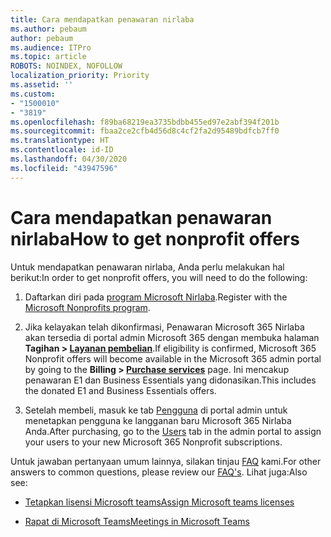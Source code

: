 ```yaml
---
title: Cara mendapatkan penawaran nirlaba
ms.author: pebaum
author: pebaum
ms.audience: ITPro
ms.topic: article
ROBOTS: NOINDEX, NOFOLLOW
localization_priority: Priority
ms.assetid: ''
ms.custom:
- "1500010"
- "3819"
ms.openlocfilehash: f89ba68219ea3735bdbb455ed97e2abf394f201b
ms.sourcegitcommit: fbaa2ce2cfb4d56d8c4cf2fa2d95489bdfcb7ff0
ms.translationtype: HT
ms.contentlocale: id-ID
ms.lasthandoff: 04/30/2020
ms.locfileid: "43947596"
---
```

# <a name="how-to-get-nonprofit-offers"></a><span data-ttu-id="f5539-102">Cara mendapatkan penawaran nirlaba</span><span class="sxs-lookup"><span data-stu-id="f5539-102">How to get nonprofit offers</span></span>

<span data-ttu-id="f5539-103">Untuk mendapatkan penawaran nirlaba, Anda perlu melakukan hal berikut:</span><span class="sxs-lookup"><span data-stu-id="f5539-103">In order to get nonprofit offers, you will need to do the following:</span></span>

1. <span data-ttu-id="f5539-104">Daftarkan diri pada [program Microsoft Nirlaba](https://go.microsoft.com/fwlink/p/?linkid=2008962).</span><span class="sxs-lookup"><span data-stu-id="f5539-104">Register with the [Microsoft Nonprofits program](https://go.microsoft.com/fwlink/p/?linkid=2008962).</span></span>

2. <span data-ttu-id="f5539-105">Jika kelayakan telah dikonfirmasi, Penawaran Microsoft 365 Nirlaba akan tersedia di portal admin Microsoft 365 dengan membuka halaman **Tagihan > [Layanan pembelian](https://go.microsoft.com/fwlink/p/?linkid=868433)**.</span><span class="sxs-lookup"><span data-stu-id="f5539-105">If eligibility is confirmed, Microsoft 365 Nonprofit offers will become available in the Microsoft 365 admin portal by going to the **Billing > [Purchase services](https://go.microsoft.com/fwlink/p/?linkid=868433)** page.</span></span> <span data-ttu-id="f5539-106">Ini mencakup penawaran E1 dan Business Essentials yang didonasikan.</span><span class="sxs-lookup"><span data-stu-id="f5539-106">This includes the donated E1 and Business Essentials offers.</span></span>

3. <span data-ttu-id="f5539-107">Setelah membeli, masuk ke tab [Pengguna](https://admin.microsoft.com/Adminportal/Home#/users) di portal admin untuk menetapkan pengguna ke langganan baru Microsoft 365 Nirlaba Anda.</span><span class="sxs-lookup"><span data-stu-id="f5539-107">After purchasing, go to the [Users](https://admin.microsoft.com/Adminportal/Home#/users) tab in the admin portal to assign your users to your new Microsoft 365 Nonprofit subscriptions.</span></span>

<span data-ttu-id="f5539-108">Untuk jawaban pertanyaan umum lainnya, silakan tinjau [FAQ](https://www.microsoft.com/microsoft-365/nonprofit/office-365-nonprofit#coreui-heading-67lnrlz) kami.</span><span class="sxs-lookup"><span data-stu-id="f5539-108">For other answers to common questions, please review our [FAQ's](https://www.microsoft.com/microsoft-365/nonprofit/office-365-nonprofit#coreui-heading-67lnrlz).</span></span> <span data-ttu-id="f5539-109">Lihat juga:</span><span class="sxs-lookup"><span data-stu-id="f5539-109">Also see:</span></span>

- [<span data-ttu-id="f5539-110">Tetapkan lisensi Microsoft teams</span><span class="sxs-lookup"><span data-stu-id="f5539-110">Assign Microsoft teams licenses</span></span>](https://docs.microsoft.com/MicrosoftTeams/assign-teams-licenses)

- [<span data-ttu-id="f5539-111">Rapat di Microsoft Teams</span><span class="sxs-lookup"><span data-stu-id="f5539-111">Meetings in Microsoft Teams</span></span>](https://docs.microsoft.com/MicrosoftTeams/tutorial-meetings-in-teams)
